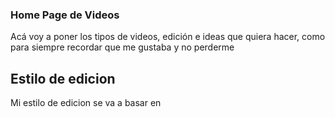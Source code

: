 ### Home Page de Videos
Acá voy a poner los tipos de videos, edición e ideas que quiera hacer, como para siempre recordar que me gustaba y no perderme

## Estilo de edicion
Mi estilo de edicion se va a basar en 